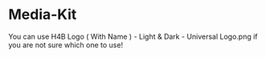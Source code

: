 # Media-Kit

You can use H4B Logo ( With Name ) - Light & Dark - Universal Logo.png if you are not sure which one to use!
